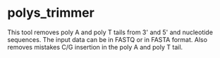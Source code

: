# polys_trimmer
This tool removes poly A and poly T tails from 3' and 5' and nucleotide sequences.
The input data can be in FASTQ or in FASTA format.
Also removes mistakes C/G insertion in the poly A and poly T tail.
